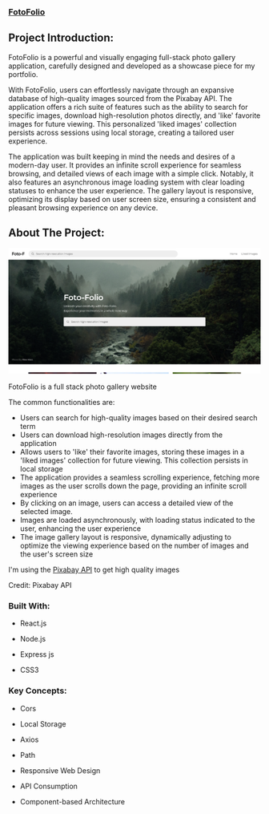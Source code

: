 ### **[FotoFolio](https://foto-folio.vercel.app/)**

## **Project Introduction:**

FotoFolio is a powerful and visually engaging full-stack photo gallery application, carefully designed and developed as a showcase piece for my portfolio. 

With FotoFolio, users can effortlessly navigate through an expansive database of high-quality images sourced from the Pixabay API. The application offers a rich suite of features such as the ability to search for specific images, download high-resolution photos directly, and 'like' favorite images for future viewing. This personalized 'liked images' collection persists across sessions using local storage, creating a tailored user experience.

The application was built keeping in mind the needs and desires of a modern-day user. It provides an infinite scroll experience for seamless browsing, and detailed views of each image with a simple click. Notably, it also features an asynchronous image loading system with clear loading statuses to enhance the user experience. The gallery layout is responsive, optimizing its display based on user screen size, ensuring a consistent and pleasant browsing experience on any device.


## **About The Project:**

![An image of the home screen of the FotoFolio application](./public/images/fotoFolioScreenShot.png)

FotoFolio is a full stack photo gallery website


The common functionalities are:

- Users can search for high-quality images based on their desired search term
- Users can download high-resolution images directly from the application
- Allows users to 'like' their favorite images, storing these images in a 'liked images' collection for future viewing. This collection persists in local storage
- The application provides a seamless scrolling experience, fetching more images as the user scrolls down the page, providing an infinite scroll experience
- By clicking on an image, users can access a detailed view of the selected image.
- Images are loaded asynchronously, with loading status indicated to the user, enhancing the user experience
- The image gallery layout is responsive, dynamically adjusting to optimize the viewing experience based on the number of images and the user's screen size

I'm using the [Pixabay API](https://pixabay.com/api/docs/) to get high quality images

Credit: Pixabay API


### **Built With:**

- React.js

- Node.js

- Express js

- CSS3

### **Key Concepts:**

- Cors

- Local Storage

- Axios

- Path

- Responsive Web Design

- API Consumption

- Component-based Architecture


